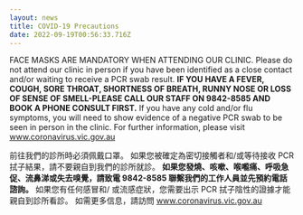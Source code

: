 ```yaml
---
layout: news
title: COVID-19 Precautions
date: 2022-09-19T00:56:33.716Z
---
```

FACE MASKS ARE MANDATORY WHEN ATTENDING OUR CLINIC. Please do not attend our clinic in person if you have been identified as a close contact and/or waiting to receive a PCR swab result. **IF YOU HAVE A FEVER, COUGH, SORE THROAT, SHORTNESS OF BREATH, RUNNY NOSE OR LOSS OF SENSE OF SMELL-PLEASE CALL OUR STAFF ON 9842-8585 AND BOOK A PHONE CONSULT FIRST.** If you have any cold and/or flu symptoms, you will need to show evidence of a negative PCR swab to be seen in person in the clinic. For further information, please visit www.coronavirus.vic.gov.au

前往我們的診所時必須佩戴口罩。 如果您被確定為密切接觸者和/或等待接收 PCR 拭子結果，請不要親自到我們的診所就診。 **如果您發燒、咳嗽、喉嚨痛、呼吸急促、流鼻涕或失去嗅覺，請致電 9842-8585 聯繫我們的工作人員並先預約電話諮詢。** 如果您有任何感冒和/ 或流感症狀，您需要出示 PCR 拭子陰性的證據才能親自到診所看診。 如需更多信息，請訪問 www.coronavirus.vic.gov.au